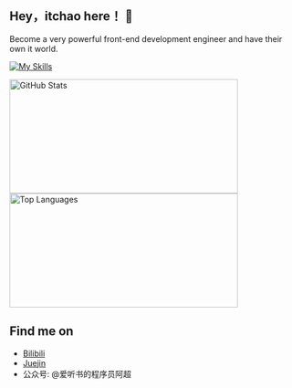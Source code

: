 ## Hey，itchao here！ 👋
Become a very powerful front-end development engineer and have their own it world.<br>

[![My Skills](https://skillicons.dev/icons?i=js,ts,vue,react,vite,webpack,nodejs)](https://skillicons.dev)

<img src="https://github-readme-stats.vercel.app/api?username=itchaox&show_icons=true&theme=transparent" alt="GitHub Stats" width="400" height="200"><img src="https://github-readme-stats.vercel.app/api/top-langs/?username=itchaox&layout=compact&theme=tokyonight" alt="Top Languages" width="400" height="200">

## Find me on

- [Bilibili](https://space.bilibili.com/521041866)
- [Juejin](https://juejin.cn/user/3905881963247111)
- 公众号: @爱听书的程序员阿超

